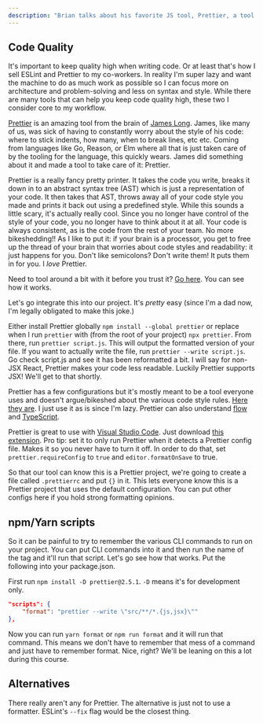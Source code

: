 ```yaml
---
description: "Brian talks about his favorite JS tool, Prettier, a tool that that helps you maintain consistent code style with no work on the dev's part."
---
```


## Code Quality

It's important to keep quality high when writing code. Or at least that's how I sell ESLint and Prettier to my co-workers. In reality I'm super lazy and want the machine to do as much work as possible so I can focus more on architecture and problem-solving and less on syntax and style. While there are many tools that can help you keep code quality high, these two I consider core to my workflow.

[Prettier][prettier] is an amazing tool from the brain of [James Long][jlongster]. James, like many of us, was sick of having to constantly worry about the style of his code: where to stick indents, how many, when to break lines, etc etc. Coming from languages like Go, Reason, or Elm where all that is just taken care of by the tooling for the language, this quickly wears. James did something about it and made a tool to take care of it: Prettier.

Prettier is a really fancy pretty printer. It takes the code you write, breaks it down in to an abstract syntax tree (AST) which is just a representation of your code. It then takes that AST, throws away all of your code style you made and prints it back out using a predefined style. While this sounds a little scary, it's actually really cool. Since you no longer have control of the style of your code, you no longer have to think about it at all. Your code is always consistent, as is the code from the rest of your team. No more bikeshedding!! As I like to put it: if your brain is a processor, you get to free up the thread of your brain that worries about code styles and readability: it just happens for you. Don't like semicolons? Don't write them! It puts them in for you. I _love_ Prettier.

Need to tool around a bit with it before you trust it? [Go here][prettier-playground]. You can see how it works.

Let's go integrate this into our project. It's _pretty_ easy (since I'm a dad now, I'm legally obligated to make this joke.)

Either install Prettier globally `npm install --global prettier` or replace when I run `prettier` with (from the root of your project) `npx prettier`. From there, run `prettier script.js`. This will output the formatted version of your file. If you want to actually write the file, run `prettier --write script.js`. Go check script.js and see it has been reformatted a bit. I will say for non-JSX React, Prettier makes your code less readable. Luckily Prettier supports JSX! We'll get to that shortly.

Prettier has a few configurations but it's mostly meant to be a tool everyone uses and doesn't argue/bikeshed about the various code style rules. [Here they are][prettier-options]. I just use it as is since I'm lazy. Prettier can also understand [flow][flow] and [TypeScript][ts].

Prettier is great to use with [Visual Studio Code][vscode]. Just download [this extension][vscode-prettier]. Pro tip: set it to only run Prettier when it detects a Prettier config file. Makes it so you never have to turn it off. In order to do that, set `prettier.requireConfig` to `true` and `editor.formatOnSave` to true.

So that our tool can know this is a Prettier project, we're going to create a file called `.prettierrc` and put `{}` in it. This lets everyone know this is a Prettier project that uses the default configuration. You can put other configs here if you hold strong formatting opinions.

## npm/Yarn scripts

So it can be painful to try to remember the various CLI commands to run on your project. You can put CLI commands into it and then run the name of the tag and it'll run that script. Let's go see how that works. Put the following into your package.json.

First run `npm install -D prettier@2.5.1`. `-D` means it's for development only.

```json
"scripts": {
	"format": "prettier --write \"src/**/*.{js,jsx}\""
},
```

Now you can run `yarn format` or `npm run format` and it will run that command. This means we don't have to remember that mess of a command and just have to remember format. Nice, right? We'll be leaning on this a lot during this course.

## Alternatives

There really aren't any for Prettier. The alternative is just not to use a formatter. ESLint's `--fix` flag would be the closest thing.

[jlongster]: https://twitter.com/jlongster
[prettier]: https://github.com/prettier/prettier
[prettier-playground]: https://prettier.io/playground/
[prettier-options]: https://prettier.io/docs/en/options.html
[flow]: https://flow.org/
[prettier-ide]: https://github.com/prettier/prettier#editor-integration
[ts]: https://www.typescriptlang.org/
[vscode]: https://code.visualstudio.com/?WT.mc_id=reactintro-github-brholt
[vscode-prettier]: https://marketplace.visualstudio.com/items?itemName=esbenp.prettier-vscode&WT.mc_id=reactintro-github-brholt
